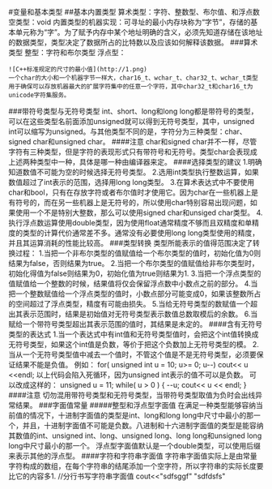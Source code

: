 #变量和基本类型
##基本内置类型
	算术类型：字符、整数型、布尔值、和浮点数
	空类型：void
	内置类型的机器实现：可寻址的最小内存块称为“字节”，存储的基本单元称为“字”。为了赋予内存中某个地址明确的含义，必须先知道存储在该地址的数据类型，类型决定了数据所占的比特数以及应该如何解释该数据。
###算术类型
	整型：字符和布尔类型
	浮点型：
	
	![C++标准规定的尺寸的最小值](http://1.png)
	一个char的大小和一个机器字节一样大，char16_t、wchar_t、char32_t、wchar_t类型用于确保可以存放机器最大的扩展字符集中的任意一个字符，其中char32_t和char16_t为unicode字符集服务。
###带符号类型与无符号类型
	int、short、long和long long都是带符号的类型，可以在这些类型名前面添加unsigned就可以得到无符号类型，其中，unsigned int可以缩写为unsigned。与其他类型不同的是，字符分为三种类型：char、signed char和unsigned char。
####注意
	char和signed char并不一样，尽管字符有三种类型，但是字符的表现形式只有带符号和无符号。类型char会表现成上述两种类型中一种，具体是哪一种由编译器来定。
####选择类型的建议
	1.明确知道数值不可能为空的时候选择无符号类型。
	2.选用int类型执行整数运算，如果数值超过了int表示的范围，选择用long long类型。
	3.在算术表达式中不要使用char和bool，只有在存放字符或者布尔值时才使用它。因为char在一些机器上是有符号的，而在另一些机器上是无符号的，所以使用char特别容易出现问题，如果使用一个不是特别大整数，那么可以使用signed char和unsiged char类型。
	4.执行浮点数运算使用double类型，因为使用float通常精度不够而且双精度和单精度的类型的计算代价通常差不多。通常没有必要使用long long类型使用的精度，并且其运算消耗的性能比较高。
###类型转换
	类型所能表示的值得范围决定了转换过程：
		1.当把一个非布尔类型的值赋值给一个布尔类型的值时，初始化值为0则结果为false，否则结果为true。
		2.当把一个布尔类型的值赋值给非布尔类型时，初始化得值为false则结果为0，初始化值为true则结果为1.
		3.当把一个浮点类型的值赋值给一个整数的时候，结果值将仅会保留浮点数中小数点之前的部分。
		4.当把一个整数赋值给一个浮点类型的值时，小数点部分可能变成0，如果该整数所占的空间超过了浮点类型，精度有可能由损失。
		5.当给无符号类型的数赋值一个超出其表示范围时，结果是初始值对无符号类型表示数值总数取模后的余数。
		6.当赋给一个带符号类型超出其表示范围的值时，其结果是未定的。
####含有无符号类型的表达式
	1.当一个表达式中有int值和无符号类型值时，会把这个int值转换成无符号类型，如果这个int值是负数，等价于把这个负数加上无符号类型的模。
	2.当从一个无符号类型值中减去一个值时，不管这个值是不是无符号类型，必须要保证结果不能是负值。
	例如：
				for( unsigned int u = 10; u>= 0; u--)
					cout<< u <<endl;
	以上代码会陷入死循环，因为unsigned int表示的值不可以是负数。
	可以改成这样的：
				unsigned u = 11;
				while( u > 0 )
				{
					--u;
					cout<< u << endl;
				}
####注意
	切勿混用带符号类型和无符号类型，当带符号类型取值为负时会出线异常结果。
###字面值常量
#####整型和浮点型字面值
	在满足一种类型能够容纳当前值的情况下，十进制字面值的类型是int、long和long long中尺寸中最小的那一个，并且，十进制字面值不可能是负数。八进制和十六进制字面值的类型是能容纳其数值的int、unsigned int、long、unsigned long、long long和unsigned long long中尺寸最小的那一个。 
	浮点型字面值默认是一个double类型，可以使用后缀来表示其他的浮点型。
####字符和字符串字面值
	字符串字面值实际上是由常量字符构成的数组，在每个字符串的结尾添加一个空字符，所以字符串的实际长度要比它的内容多1.
	//分行书写字符串字面值
	cout<<"sdfsggf"
		  "sdfdsfs"
		  